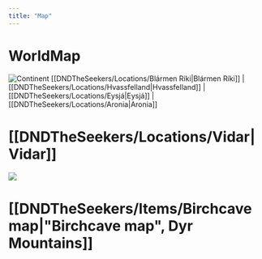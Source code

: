 ```yaml
---
title: "Map"
---
```

# WorldMap
![Continent](DNDTheSeekers/images/seekersmap.jpeg)
[[DNDTheSeekers/Locations/Blármen Ríki|Blármen Ríki]] | [[DNDTheSeekers/Locations/Hvassfelland|Hvassfelland]] | [[DNDTheSeekers/Locations/Eysjá|Eysjá]] | [[DNDTheSeekers/Locations/Aronia|Aronia]]

# [[DNDTheSeekers/Locations/Vidar|Vidar]]
![ ](/DNDTheSeekers/images/VidarMapa.jpeg)

# [[DNDTheSeekers/Items/Birchcave map|"Birchcave map", Dyr Mountains]]
